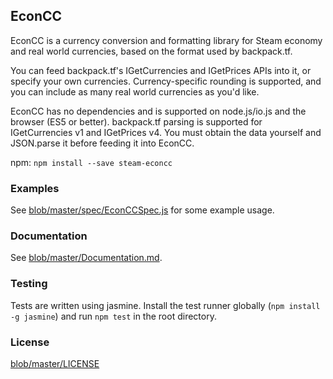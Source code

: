 ## EconCC

EconCC is a currency conversion and formatting library for Steam economy and real world currencies, based on the format used by backpack.tf.

You can feed backpack.tf's IGetCurrencies and IGetPrices APIs into it, or specify your own currencies. Currency-specific rounding is supported, and you can include as many real world currencies as you'd like.

EconCC has no dependencies and is supported on node.js/io.js and the browser (ES5 or better). backpack.tf parsing is supported for IGetCurrencies v1 and IGetPrices v4. You must obtain the data yourself and JSON.parse it before feeding it into EconCC.

npm: `npm install --save steam-econcc`

### Examples

See [blob/master/spec/EconCCSpec.js](spec/EconCCSpec.js) for some example usage.

### Documentation

See [blob/master/Documentation.md](Documentation.md).

### Testing

Tests are written using jasmine. Install the test runner globally (`npm install -g jasmine`) and run `npm test` in the root directory.

### License

[blob/master/LICENSE](MIT)
